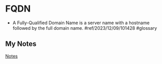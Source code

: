 # FQDN
- A Fully-Qualified Domain Name is a server name with a hostname followed by the full domain name. #ref/2023/12/09/101428 #glossary
## My Notes
[Notes](mynotes/fqdn-notes.md)
